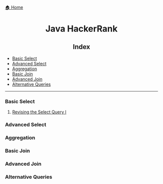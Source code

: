 [🏠 Home](../../../README.md)

<h1 style="text-align: center">Java HackerRank</h1>

<h2 style="text-align: center">Index</h2>

- [Basic Select](#basic-select)
- [Advanced Select](#advanced-select)
- [Aggregation](#aggregation)
- [Basic Join](#basic-join)
- [Advanced Join](#advanced-join)
- [Alternative Queries](#alternative-queries)

<hr/>

### Basic Select
1. [Revising the Select Query I]()
### Advanced Select

### Aggregation

### Basic Join

### Advanced Join

### Alternative Queries